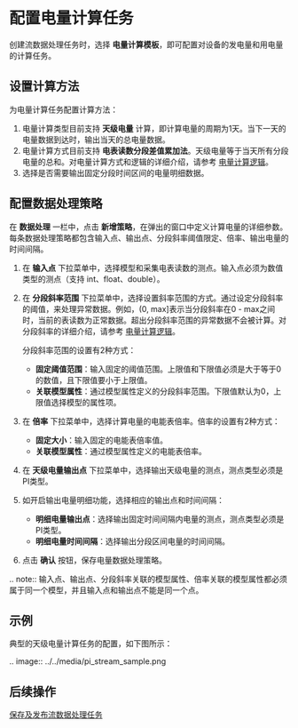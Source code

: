 # 配置电量计算任务

创建流数据处理任务时，选择 **电量计算模板**，即可配置对设备的发电量和用电量的计算任务。

## 设置计算方法

为电量计算任务配置计算方法：

1. 电量计算类型目前支持 **天级电量** 计算，即计算电量的周期为1天。当下一天的电量数据到达时，输出当天的总电量数据。       
2. 电量计算方式目前支持 **电表读数分段差值累加法**。天级电量等于当天所有分段电量的总和。对电量计算方式和逻辑的详细介绍，请参考 [电量计算逻辑](../../reference/power_calculation_logic)。
3. 选择是否需要输出固定分段时间区间的电量明细数据。

## 配置数据处理策略

在 **数据处理** 一栏中，点击 **新增策略**，在弹出的窗口中定义计算电量的详细参数。每条数据处理策略都包含输入点、输出点、分段斜率阈值限定、倍率、输出电量的时间间隔。

1. 在 **输入点** 下拉菜单中，选择模型和采集电表读数的测点。输入点必须为数值类型的测点（支持 int、float、double）。

2. 在 **分段斜率范围** 下拉菜单中，选择设置斜率范围的方式。通过设定分段斜率的阈值，来处理异常数据。例如，(0, max]表示当分段斜率在0 - max之间时，当前的表读数为正常数据。超出分段斜率范围的异常数据不会被计算。对分段斜率的详细介绍，请参考 [电量计算逻辑](../../reference/power_calculation_logic)。

   分段斜率范围的设置有2种方式：

   - **固定阈值范围**：输入固定的阈值范围。上限值和下限值必须是大于等于0的数值，且下限值要小于上限值。
   - **关联模型属性**：通过模型属性定义的分段斜率范围。下限值默认为0，上限值选择模型的属性项。

3. 在 **倍率** 下拉菜单中，选择计算电量的电能表倍率。倍率的设置有2种方式：

   - **固定大小**：输入固定的电能表倍率值。
   - **关联模型属性**：通过模型属性定义的电能表倍率。

4. 在 **天级电量输出点** 下拉菜单中，选择输出天级电量的测点，测点类型必须是PI类型。

5. 如开启输出电量明细功能，选择相应的输出点和时间间隔：

   - **明细电量输出点**：选择输出固定时间间隔内电量的测点，测点类型必须是PI类型。
   - **明细电量时间间隔**：选择输出分段区间电量的时间间隔。

6. 点击 **确认** 按钮，保存电量数据处理策略。

.. note:: 输入点、输出点、分段斜率关联的模型属性、倍率关联的模型属性都必须属于同一个模型，并且输入点和输出点不能是同一个点。

## 示例

典型的天级电量计算任务的配置，如下图所示：

.. image:: ../../media/pi_stream_sample.png

## 后续操作

[保存及发布流数据处理任务](publishing_job)
